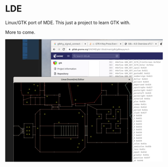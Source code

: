 # LDE
Linux/GTK port of MDE. This just a project to learn GTK with.

More to come.

![Screenshot](/screenshot.png?raw=true "Screenshot")
